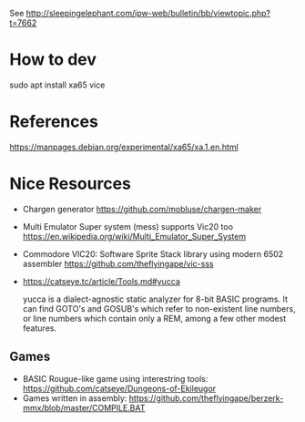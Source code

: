 
See 
http://sleepingelephant.com/ipw-web/bulletin/bb/viewtopic.php?t=7662

# How to dev
 sudo apt install xa65 vice


# References
https://manpages.debian.org/experimental/xa65/xa.1.en.html

# Nice Resources

+ Chargen generator https://github.com/mobluse/chargen-maker

+ Multi Emulator Super system (mess) supports Vic20 too https://en.wikipedia.org/wiki/Multi_Emulator_Super_System
+ Commodore VIC20: Software Sprite Stack library using modern 6502 assembler https://github.com/theflyingape/vic-sss

+ https://catseye.tc/article/Tools.md#yucca 
  
  yucca is a dialect-agnostic static analyzer for 8-bit BASIC programs. It can find GOTO's and GOSUB's which refer to non-existent line  numbers, or line numbers which contain only a REM, among a few other modest features.

## Games

+ BASIC Rougue-like game using interestring tools: https://github.com/catseye/Dungeons-of-Ekileugor
+ Games written in assembly: https://github.com/theflyingape/berzerk-mmx/blob/master/COMPILE.BAT
